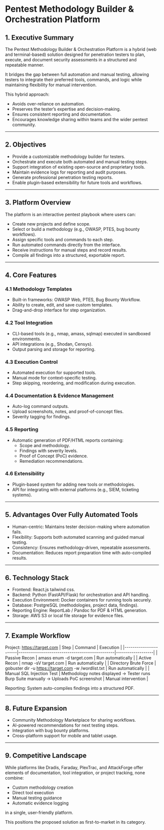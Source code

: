 # Pentest Methodology Builder & Orchestration Platform

## 1. Executive Summary

The Pentest Methodology Builder & Orchestration Platform is a hybrid (web and terminal-based) solution designed for penetration testers to plan, execute, and document security assessments in a structured and repeatable manner.

It bridges the gap between full automation and manual testing, allowing testers to integrate their preferred tools, commands, and logic while maintaining flexibility for manual intervention.

This hybrid approach:

- Avoids over-reliance on automation.
- Preserves the tester’s expertise and decision-making.
- Ensures consistent reporting and documentation.
- Encourages knowledge sharing within teams and the wider pentest community.

---

## 2. Objectives

- Provide a customizable methodology builder for testers.
- Orchestrate and execute both automated and manual testing steps.
- Support integration of existing open-source and proprietary tools.
- Maintain evidence logs for reporting and audit purposes.
- Generate professional penetration testing reports.
- Enable plugin-based extensibility for future tools and workflows.

---

## 3. Platform Overview

The platform is an interactive pentest playbook where users can:

- Create new projects and define scope.
- Select or build a methodology (e.g., OWASP, PTES, bug bounty workflows).
- Assign specific tools and commands to each step.
- Run automated commands directly from the interface.
- Receive instructions for manual steps and record results.
- Compile all findings into a structured, exportable report.

---

## 4. Core Features

### 4.1 Methodology Templates
- Built-in frameworks: OWASP Web, PTES, Bug Bounty Workflow.
- Ability to create, edit, and save custom templates.
- Drag-and-drop interface for step organization.

### 4.2 Tool Integration
- CLI-based tools (e.g., nmap, amass, sqlmap) executed in sandboxed environments.
- API integrations (e.g., Shodan, Censys).
- Output parsing and storage for reporting.

### 4.3 Execution Control
- Automated execution for supported tools.
- Manual mode for context-specific testing.
- Step skipping, reordering, and modification during execution.

### 4.4 Documentation & Evidence Management
- Auto-log command outputs.
- Upload screenshots, notes, and proof-of-concept files.
- Severity tagging for findings.

### 4.5 Reporting
- Automatic generation of PDF/HTML reports containing:
  - Scope and methodology.
  - Findings with severity levels.
  - Proof of Concept (PoC) evidence.
  - Remediation recommendations.

### 4.6 Extensibility
- Plugin-based system for adding new tools or methodologies.
- API for integrating with external platforms (e.g., SIEM, ticketing systems).

---

## 5. Advantages Over Fully Automated Tools

- Human-centric: Maintains tester decision-making where automation fails.
- Flexibility: Supports both automated scanning and guided manual testing.
- Consistency: Ensures methodology-driven, repeatable assessments.
- Documentation: Reduces report preparation time with auto-compiled results.

---

## 6. Technology Stack

- Frontend: React.js tailwind css.
- Backend: Python (FastAPI/Flask) for orchestration and API handling.
- Execution Environment: Docker containers for running tools securely.
- Database: PostgreSQL (methodologies, project data, findings).
- Reporting Engine: ReportLab / Pandoc for PDF & HTML generation.
- Storage: AWS S3 or local file storage for evidence files.

---

## 7. Example Workflow

Project: https://target.com
| Step                  | Command                                          | Execution         |
|-----------------------|-------------------------------------------------|-------------------|
| Passive Recon         | amass enum -d target.com                       | Run automatically  |
| Active Recon          | nmap -sV target.com                            | Run automatically  |
| Directory Brute Force | gobuster dir -u https://target.com -w /wordlist.txt | Run automatically  |
| Manual SQL Injection Test | Methodology notes displayed → Tester runs Burp Suite manually → Uploads PoC screenshot | Manual intervention |

Reporting: System auto-compiles findings into a structured PDF.

---

## 8. Future Expansion

- Community Methodology Marketplace for sharing workflows.
- AI-powered recommendations for next testing steps.
- Integration with bug bounty platforms.
- Cross-platform support for mobile and tablet usage.

---

## 9. Competitive Landscape

While platforms like Dradis, Faraday, PlexTrac, and AttackForge offer elements of documentation, tool integration, or project tracking, none combine:

- Custom methodology creation
- Direct tool execution
- Manual testing guidance
- Automatic evidence logging

in a single, user-friendly platform.

This positions the proposed solution as first-to-market in its category.
